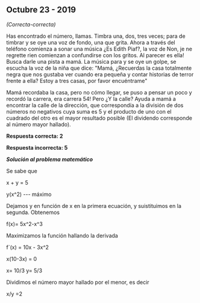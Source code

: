 ## Octubre 23 - 2019

_(Correcta-correcta)_

Has encontrado el número, llamas. Timbra una, dos, tres veces; para de timbrar y se oye una voz de fondo, una que grita. Ahora a través del teléfono comienza a sonar una música ¿Es Edith Piaf?, la voz de Non, je ne regrette rien comienzan a confundirse con los gritos. Al parecer es ella! Busca darle una pista a mamá. La música para y se oye un golpe, se escucha la voz de la niña que dice: "Mamá, ¿Recuerdas la casa totalmente negra que nos gustaba ver cuando era pequeña y contar historias de terror frente a ella? Estoy a tres casas, por favor encuéntrame"

Mamá recordaba la casa, pero no cómo llegar, se puso a pensar un poco y recordó la carrera, era carrera 54! Pero ¿Y la calle? Ayuda a mamá a encontrar la calle de la dirección, que correspondía a la división de dos números no negativos cuya suma es 5 y el producto de uno con el cuadrado del otro es el mayor resultado posible (El dividendo corresponde al número mayor hallado).

**Respuesta correcta: 2**

**Respuesta incorrecta: 5**


_**Solución al problema matemático**_

Se sabe que

x + y = 5

y(x^2) --- máximo

Dejamos y en función de x en la primera ecuación, y suistituimos en la segunda. Obtenemos

f(x)= 5x^2-x^3

Maximizamos la función hallando la derivada

f´(x) = 10x - 3x^2

x(10-3x) = 0

x= 10/3 y= 5/3

Dividimos el número mayor hallado por el menor, es decir

x/y =2
